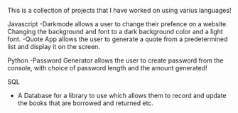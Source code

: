 This is a collection of projects that I have worked on using varius languages!

Javascript
-Darkmode allows a user to change their prefence on a website. Changing the background and font to a dark background color and a light font.
-Quote App allows the user to generate a quote from a predetermined list and display it on the screen.

Python
-Password Generator allows the user to create password from the console, with choice of password length and the amount generated! 

SQL
- A Database for a library to use which allows them to record and update the books that are borrowed and returned etc.
